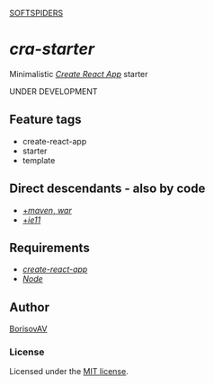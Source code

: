 [SOFTSPIDERS](https://github.com/softspiders/softspiders)

# *cra-starter*

Minimalistic [*Create React App*](https://github.com/facebook/create-react-app) starter

UNDER DEVELOPMENT

## Feature tags

- create-react-app
- starter
- template

## Direct descendants - also by code

- [+*maven*, *war*](https://github.com/softspiders/cra-maven-war-starter)
- [+*ie11*](https://github.com/softspiders/cra-ie11-starter)

## Requirements

* [*create-react-app*](https://facebook.github.io/create-react-app/)
* [*Node*](https://nodejs.org/en/download/package-manager/)


## Author

[BorisovAV](https://github.com/BorisovAV)

### License

Licensed under the [MIT license](./LICENSE).
